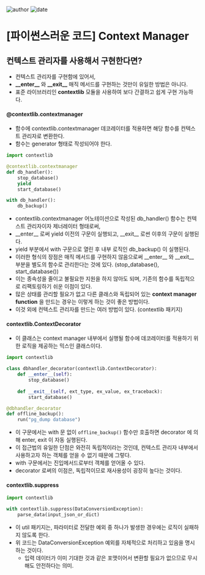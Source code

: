 
![author](https://img.shields.io/badge/author-daesungRa-lightgray.svg?style=flat-square)
![date](https://img.shields.io/badge/date-190621-lightgray.svg?style=flat-square)

# [파이썬스러운 코드] Context Manager

## 컨텍스트 관리자를 사용해서 구현한다면?

- 컨텍스트 관리자를 구현함에 있어서,
- **\_\_enter\_\_** 와 **\_\_exit\_\_** 매직 메서드를 구현하는 것만이 유일한 방법은 아니다.
- 표준 라이브러리인 **contextlib** 모듈을 사용하여 보다 간결하고 쉽게 구현 가능하다.

#### @contextlib.contextmanager

- 함수에 contextlib.contextmanager 데코레이터를 적용하면 해당 함수를 컨텍스트 관리자로 변환한다.
- 함수는 generator 형태로 작성되어야 한다.

```python
import contextlib

@contextlib.contextmanager
def db_handler():
    stop_database()
    yield
    start_database()

with db_handler():
    db_backup()
```

- contextlib.contextmanager 어노테이션으로 작성된 db_handler() 함수는 컨텍스트 관리자이자 제너레이터 형태로써,
- \_\_enter\_\_ 로써 yield 이전의 구문이 실행되고, \_\_exit\_\_ 로썬 이후의 구문이 실행된다.
- yield 부분에서 with 구문으로 열린 후 내부 로직인 db_backup() 이 실행된다.
- 이러한 형식의 장점은 매직 메서드를 구현하지 않음으로써 \_\_enter\_\_ 와 \_\_exit\_\_ 부분을 별도의 함수로 관리한다는 것에 있다. (stop_database(), start_database())
- 이는 종속성을 줄이고 불필요한 지원을 하지 않아도 되며, 기존의 함수를 독립적으로 리팩토링하기 쉬운 이점이 있다.
- 많은 상태를 관리할 필요가 없고 다른 클래스와 독립되어 있는 **context manager function** 을 만드는 경우는 이렇게 하는 것이 좋은 방법이다.
- 이것 외에 컨텍스트 관리자를 만드는 여러 방법이 있다. (contextlib 패키지)

#### contextlib.ContextDecorator

- 이 클래스는 context manager 내부에서 실행될 함수에 데코레이터를 적용하기 위한 로직을 제공하는 믹스인 클래스이다.

```python
import contextlib

class dbhandler_decorator(contextlib.ContextDecorator):
    def __enter__(self):
        stop_database()
       
    def __exit__(self, ext_type, ex_value, ex_traceback):
        start_database()

@dbhandler_decorator
def offline_backup():
    run("pg_dump database")
```

- 이 구문에서는 with 문 없이 ```offline_backup()``` 함수만 호출하면 decorator 에 의해 enter, exit 이 자동 실행된다.
- 이 접근법의 유일한 단점은 와전히 독립적이라는 것인데, 컨텍스트 관리자 내부에서 사용하고자 하는 객체를 얻을 수 없기 때문에 그렇다.
- with 구문에서는 진입메서드로부터 객체를 얻어올 수 있다.
- decorator 로써의 이점은, 독립적이므로 재사용성이 굉장히 높다는 것이다.

#### contextlib.suppress

```python
import contextlib

with contextlib.suppress(DataConversionException):
    parse_data(input_json_or_dict)
```

- 이 util 패키지는, 파라미터로 전달한 예외 중 하나가 발생한 경우에는 로직이 실패하지 않도록 한다.
- 위 코드는 DataConversionException 예외를 자체적으로 처리하고 있음을 명시하는 것이다.
    * 입력 데이터가 이미 기대한 것과 같은 포맷이어서 변환할 필요가 없으므로 무시해도 안전하다는 의미.


